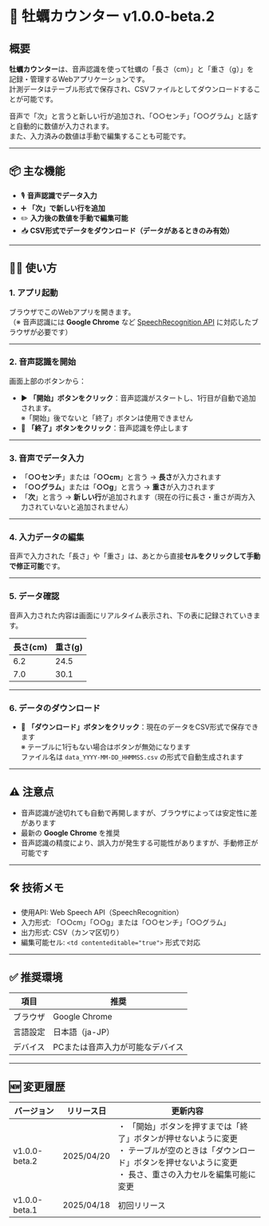 # 🦪 牡蠣カウンター v1.0.0-beta.2

## 概要

**牡蠣カウンター**は、音声認識を使って牡蠣の「長さ（cm）」と「重さ（g）」を記録・管理するWebアプリケーションです。  
計測データはテーブル形式で保存され、CSVファイルとしてダウンロードすることが可能です。

音声で「次」と言うと新しい行が追加され、「○○センチ」「○○グラム」と話すと自動的に数値が入力されます。  
また、入力済みの数値は手動で編集することも可能です。

---

## 📦 主な機能

- 🎙️ **音声認識でデータ入力**
- ➕ **「次」で新しい行を追加**
- ✏️ **入力後の数値を手動で編集可能**
- 📥 **CSV形式でデータをダウンロード（データがあるときのみ有効）**

---

## 🧑‍💻 使い方

### 1. アプリ起動

ブラウザでこのWebアプリを開きます。  
（※ 音声認識には **Google Chrome** など [SpeechRecognition API](https://developer.mozilla.org/ja/docs/Web/API/SpeechRecognition) に対応したブラウザが必要です）

---

### 2. 音声認識を開始

画面上部のボタンから：

- ▶️ **「開始」ボタンをクリック**：音声認識がスタートし、1行目が自動で追加されます。  
  ※「開始」後でないと「終了」ボタンは使用できません
- 🛑 **「終了」ボタンをクリック**：音声認識を停止します

---

### 3. 音声でデータ入力

- 「**○○センチ**」または「**○○cm**」と言う → **長さ**が入力されます  
- 「**○○グラム**」または「**○○g**」と言う → **重さ**が入力されます  
- 「**次**」と言う → **新しい行**が追加されます（現在の行に長さ・重さが両方入力されていないと追加されません）

---

### 4. 入力データの編集

音声で入力された「長さ」や「重さ」は、あとから直接**セルをクリックして手動で修正可能**です。

---

### 5. データ確認

音声入力された内容は画面にリアルタイム表示され、下の表に記録されていきます。

| 長さ(cm) | 重さ(g) |
|----------|---------|
| 6.2      | 24.5    |
| 7.0      | 30.1    |

---

### 6. データのダウンロード

- 💾 **「ダウンロード」ボタンをクリック**：現在のデータをCSV形式で保存できます  
  ※ テーブルに1行もない場合はボタンが無効になります  
  ファイル名は `data_YYYY-MM-DD_HHMMSS.csv` の形式で自動生成されます

---

## ⚠️ 注意点

- 音声認識が途切れても自動で再開しますが、ブラウザによっては安定性に差があります  
- 最新の **Google Chrome** を推奨  
- 音声認識の精度により、誤入力が発生する可能性がありますが、手動修正が可能です

---

## 🛠️ 技術メモ

- 使用API: Web Speech API（SpeechRecognition）  
- 入力形式: 「○○cm」「○○g」または「○○センチ」「○○グラム」  
- 出力形式: CSV（カンマ区切り）  
- 編集可能セル: `<td contenteditable="true">` 形式で対応

---

## ✅ 推奨環境

| 項目 | 推奨 |
|------|------|
| ブラウザ | Google Chrome |
| 言語設定 | 日本語（ja-JP） |
| デバイス | PCまたは音声入力が可能なデバイス |

---

## 🆕 変更履歴

| バージョン | リリース日 | 更新内容 |
|------------|-----------|-----------|
| v1.0.0-beta.2 | 2025/04/20 | ・ 「開始」ボタンを押すまでは「終了」ボタンが押せないように変更<br>・ テーブルが空のときは「ダウンロード」ボタンを押せないように変更<br>・ 長さ、重さの入力セルを編集可能に変更 |
| v1.0.0-beta.1 | 2025/04/18 | 初回リリース |
